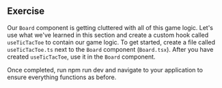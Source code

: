 ## Exercise

Our `Board` component is getting cluttered with all of this game logic. Let's use what we've learned in this section and create a custom hook called `useTicTacToe` to contain our game logic. To get started, create a file called `useTicTacToe.ts` next to the `Board` component (`Board.tsx`). After you have created `useTicTacToe`, use it in the `Board` component.

Once completed, run npm run dev and navigate to your application to ensure everything functions as before.

